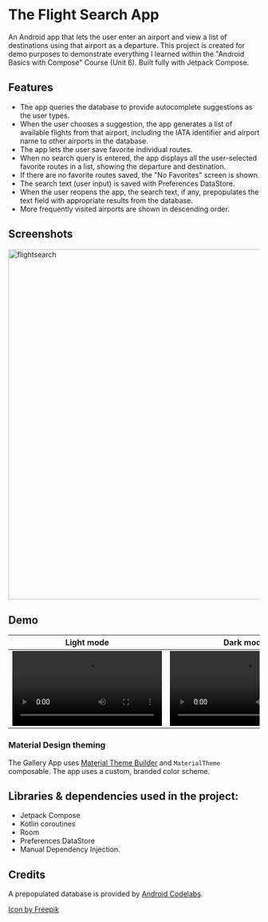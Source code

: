 # The Flight Search App

An Android app that lets the user enter an airport and view a list of destinations using that airport as a departure. 
This project is created for demo purposes to demonstrate everything I learned within the "Android Basics with Compose" Course (Unit 6).
Built fully with Jetpack Compose.

## Features

* The app queries the database to provide autocomplete suggestions as the user types.
* When the user chooses a suggestion, the app generates a list of available flights from that airport, including the IATA identifier and airport name to other airports in the database.
* The app lets the user save favorite individual routes.
* When no search query is entered, the app displays all the user-selected favorite routes in a list, showing the departure and destination.
* If there are no favorite routes saved, the "No Favorites" screen is shown.
* The search text (user input) is saved with Preferences DataStore.
* When the user reopens the app, the search text, if any, prepopulates the text field with appropriate results from the database.
* More frequently visited airports are shown in descending order.

## Screenshots
<img width="700" alt="flightsearch" src="https://github.com/user-attachments/assets/eb3c89eb-a8ef-4183-b044-4686f3634a98">

## Demo
| Light mode | Dark mode |
| ------------- | ------------- |
| <video src="https://github.com/user-attachments/assets/f4f80d44-332c-4ef9-8d15-59e902633346"> | <video src="https://github.com/user-attachments/assets/11c0bccd-0ac7-4317-8b74-8c1e85c06b9d">| 

### Material Design theming
The Gallery App uses [Material Theme Builder](https://material-foundation.github.io/material-theme-builder/) and `MaterialTheme` composable. The app uses a custom, branded color scheme. 

## Libraries & dependencies used in the project:

*   Jetpack Compose 
*   Kotlin coroutines
*   Room
*   Preferences DataStore
*   Manual Dependency Injection.

## Credits 
A prepopulated database is provided by [Android Codelabs](https://developer.android.com/get-started/codelabs).

<a href="https://www.freepik.com/icon/worldwide_1604503#fromView=search&page=1&position=76&uuid=55ba9a10-6676-42dc-b3e6-6de27efbe744">Icon by Freepik</a>


